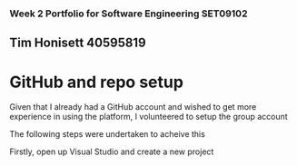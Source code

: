 ### Week 2 Portfolio for Software Engineering SET09102
## Tim Honisett 40595819

# GitHub and repo setup

Given that I already had a GitHub account and wished to get more experience in using the platform, I volunteered to setup the group account

The following steps were undertaken to acheive this

Firstly, open up Visual Studio and create a new project

